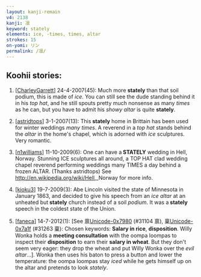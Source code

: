```yaml
---
layout: kanji-remain
v4: 2138
kanji: 凛
keyword: stately
elements: ice, -times, times, altar
strokes: 15
on-yomi: リン
permalink: /凛/
---
```


## Koohii stories: 

1) [<a href="http://kanji.koohii.com/profile/CharleyGarrett">CharleyGarrett</a>] 24-4-2007(45): Much more <strong>stately</strong> than that soil podium, this is made of <em>ice</em>. You can still see the dude standing behind it in his <em>top hat</em>, and he still spouts pretty much nonsense as many <em>times</em> as he can, but you have to admit his <em>showy altar</em> is quite <strong>stately</strong>.

2) [<a href="http://kanji.koohii.com/profile/astridtops">astridtops</a>] 3-1-2007(13): This<strong> stately</strong> home in Brittain has been used for winter weddings <em>many times</em>. A reverend in a <em>top hat</em> stands behind the <em>altar</em> in the home&#039;s chapel, which is adorned with <em>ice</em> sculptures. Very romantic.

3) [<a href="http://kanji.koohii.com/profile/n1williams">n1williams</a>] 11-10-2009(6): One can have a<strong> STATELY</strong> wedding in Hell, Norway. Stunning ICE sculptures all around, a TOP HAT clad wedding chapel reverend performing weddings many TIMES a day behind a frozen ALTAR. (Thanks astridtops) See <a href="http://en.wikipedia.org/wiki/Hell">http://en.wikipedia.org/wiki/Hell</a>,_Norway for more info.

4) [<a href="http://kanji.koohii.com/profile/kioku3">kioku3</a>] 19-7-2009(3): Abe Lincoln visited the state of Minnesota in January 1863, and decided to give his speech from an <em>ice altar</em> at an unheated but<strong> stately</strong> church instead of a soil <em>podium</em>. It was a<strong> stately</strong> speech in the coldest state of the Union.

5) [<a href="http://kanji.koohii.com/profile/faneca">faneca</a>] 14-7-2012(1): [See 禀<a href="http://kanji.koohii.com/study/kanji/31104">Unicode-0x7980</a> (#31104 禀), 稟<a href="http://kanji.koohii.com/study/kanji/31263">Unicode-0x7a1f</a> (#31263 稟): Chosen keywords: <strong>Salary in rice</strong>, <strong>disposition</strong>. Willy Wonka holds a <strong>meeting consultation</strong> with the oompa loompas to inspect their <strong>disposition</strong> to earn their <strong>salary in wheat</strong>. But they don&#039;t seem very eager: they drop the wheat and put Willy Wonka over the <em>evil altar</em>...]. Wonka then uses his baton to press a button and lower the temperature: the oompa loompas stay <em>iced</em> while he gets himself up on the altar and pretends to look <em>stately</em>.

